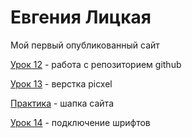 # Евгения Лицкая 

Мой первый опубликованный сайт


[Урок 12](https://evskaya.github.io/github/ "Мой первый опубликованный сайт") - работа с репозиторием github


[Урок 13](https://github.com/evskaya/evskaya.github.io/tree/main/pixel-form-test/src) - верстка picxel


[Практика](https://github.com/evskaya/evskaya.github.io/tree/main/lesson_14) - шапка сайта

[Урок 14](https://github.com/evskaya/evskaya.github.io/tree/main/git-fonts) - подключение шрифтов
